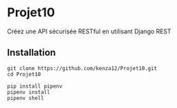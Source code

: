 # Projet10

Créez une API sécurisée RESTful en utilisant Django REST

## Installation

```shell
git clone https://github.com/kenza12/Projet10.git
cd Projet10

pip install pipenv
pipenv install
pipenv shell
```

